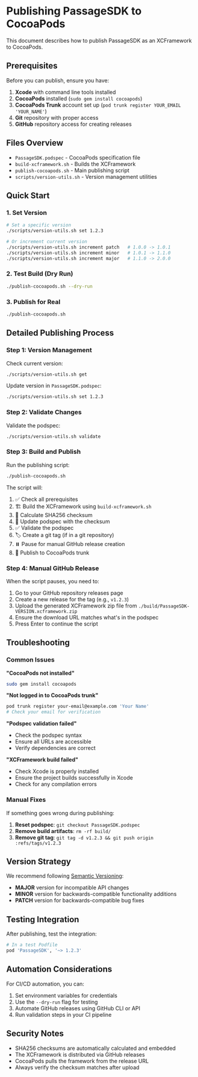 # Publishing PassageSDK to CocoaPods

This document describes how to publish PassageSDK as an XCFramework to CocoaPods.

## Prerequisites

Before you can publish, ensure you have:

1. **Xcode** with command line tools installed
2. **CocoaPods** installed (`sudo gem install cocoapods`)
3. **CocoaPods Trunk** account set up (`pod trunk register YOUR_EMAIL 'YOUR_NAME'`)
4. **Git** repository with proper access
5. **GitHub** repository access for creating releases

## Files Overview

- `PassageSDK.podspec` - CocoaPods specification file
- `build-xcframework.sh` - Builds the XCFramework
- `publish-cocoapods.sh` - Main publishing script
- `scripts/version-utils.sh` - Version management utilities

## Quick Start

### 1. Set Version

```bash
# Set a specific version
./scripts/version-utils.sh set 1.2.3

# Or increment current version
./scripts/version-utils.sh increment patch   # 1.0.0 -> 1.0.1
./scripts/version-utils.sh increment minor   # 1.0.1 -> 1.1.0
./scripts/version-utils.sh increment major   # 1.1.0 -> 2.0.0
```

### 2. Test Build (Dry Run)

```bash
./publish-cocoapods.sh --dry-run
```

### 3. Publish for Real

```bash
./publish-cocoapods.sh
```

## Detailed Publishing Process

### Step 1: Version Management

Check current version:

```bash
./scripts/version-utils.sh get
```

Update version in `PassageSDK.podspec`:

```bash
./scripts/version-utils.sh set 1.2.3
```

### Step 2: Validate Changes

Validate the podspec:

```bash
./scripts/version-utils.sh validate
```

### Step 3: Build and Publish

Run the publishing script:

```bash
./publish-cocoapods.sh
```

The script will:

1. ✅ Check all prerequisites
2. 🏗️ Build the XCFramework using `build-xcframework.sh`
3. 🔐 Calculate SHA256 checksum
4. 📝 Update podspec with the checksum
5. ✅ Validate the podspec
6. 🏷️ Create a git tag (if in a git repository)
7. ⏸️ Pause for manual GitHub release creation
8. 🚀 Publish to CocoaPods trunk

### Step 4: Manual GitHub Release

When the script pauses, you need to:

1. Go to your GitHub repository releases page
2. Create a new release for the tag (e.g., `v1.2.3`)
3. Upload the generated XCFramework zip file from `./build/PassageSDK-VERSION.xcframework.zip`
4. Ensure the download URL matches what's in the podspec
5. Press Enter to continue the script

## Troubleshooting

### Common Issues

**"CocoaPods not installed"**

```bash
sudo gem install cocoapods
```

**"Not logged in to CocoaPods trunk"**

```bash
pod trunk register your-email@example.com 'Your Name'
# Check your email for verification
```

**"Podspec validation failed"**

- Check the podspec syntax
- Ensure all URLs are accessible
- Verify dependencies are correct

**"XCFramework build failed"**

- Check Xcode is properly installed
- Ensure the project builds successfully in Xcode
- Check for any compilation errors

### Manual Fixes

If something goes wrong during publishing:

1. **Reset podspec**: `git checkout PassageSDK.podspec`
2. **Remove build artifacts**: `rm -rf build/`
3. **Remove git tag**: `git tag -d v1.2.3 && git push origin :refs/tags/v1.2.3`

## Version Strategy

We recommend following [Semantic Versioning](https://semver.org/):

- **MAJOR** version for incompatible API changes
- **MINOR** version for backwards-compatible functionality additions
- **PATCH** version for backwards-compatible bug fixes

## Testing Integration

After publishing, test the integration:

```ruby
# In a test Podfile
pod 'PassageSDK', '~> 1.2.3'
```

## Automation Considerations

For CI/CD automation, you can:

1. Set environment variables for credentials
2. Use the `--dry-run` flag for testing
3. Automate GitHub releases using GitHub CLI or API
4. Run validation steps in your CI pipeline

## Security Notes

- SHA256 checksums are automatically calculated and embedded
- The XCFramework is distributed via GitHub releases
- CocoaPods pulls the framework from the release URL
- Always verify the checksum matches after upload
